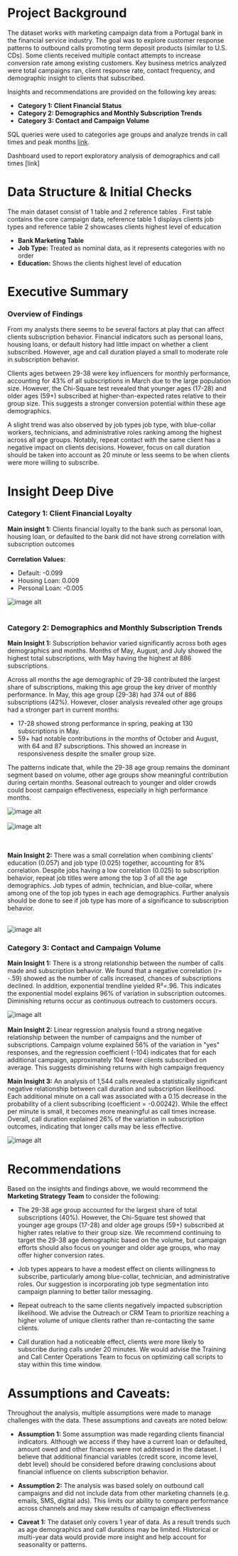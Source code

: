 # Project Background

The dataset works with marketing campaign data from a Portugal bank in the financial service industry. The goal was to explore customer response patterns to outbound calls promoting term deposit products (similar to U.S. CDs). Some clients received multiple contact attempts to increase conversion rate among existing customers. Key business metrics analyzed were total campaigns ran, client response rate, contact frequency, and demographic insight to clients that subscribed. 

Insights and recommendations are provided on the following key areas:

- **Category 1: Client Financial Status**
- **Category 2: Demographics and Monthly Subscription Trends**
- **Category 3: Contact and Campaign Volume**

SQL queries were used to categories age groups and analyze trends in call times and peak months [link](https://github.com/jhern31627/bank_mkt/blob/601a5cd9396b033d34e7c77debaeda286579f35a/bank_mkt.sql).

Dashboard used to report exploratory analysis of demographics and call times [link]
# Data Structure & Initial Checks

The main dataset consist of 1 table and 2 reference tables . First table contains the core campaign data, reference table 1 displays clients job types and reference table 2 showcases clients highest level of education 

- **Bank Marketing Table**
- **Job Type:** Treated as nominal data, as it represents categories with no order
- **Education:** Shows the clients highest level of education 


# Executive Summary

### Overview of Findings

From my analysts there seems to be several factors at play that can affect clients subscription behavior. Financial indicators such as personal loans, housing loans, or default history had little impact on whether a client subscribed. However, age and call duration played a small to moderate role in subscription behavior. 

Clients ages between 29-38 were key influencers for monthly performance, accounting for 43% of all subscriptions in March due to the large population size. However, the Chi-Square test revealed that younger ages (17-28) and older ages (59+) subscribed at higher-than-expected rates relative to their group size. This suggests a stronger conversion potential within these age demographics.

A slight trend was also observed by job types job type, with blue-collar workers, technicians, and administrative roles ranking among the highest across all age groups. Notably, repeat contact with the same client has a negative impact on clients decisions. However, focus on call duration should be taken into account as 20 minute or less seems to be when clients were more willing to subscribe. 


# Insight Deep Dive 

### Category 1: Client Financial Loyalty

**Main insight 1:**
Clients financial loyalty to the bank such as personal loan, housing loan, or defaulted to the bank did not have strong correlation with subscription outcomes<br><br>
**Correlation Values:**
- Default: -0.099
- Housing Loan: 0.009
- Personal Loan: -0.005

![image alt](https://github.com/jhern31627/bank_mkt/blob/2052f2a686f589e389448dc4eb48d9a93ab810db/images/fin.png)<br><br>
### Category 2: Demographics and Monthly Subscription Trends
**Main Insight 1:**
Subscription behavior varied significantly across both ages demographics and months. Months of May, August, and July showed the highest total subscriptions, with May having the highest at 886 subscriptions. 

Across all months the age demographic of 29-38 contributed the largest share of subscriptions, making this age group the key driver of monthly performance. In May, this age group (29-38) had 374 out of 886 subscriptions (42%). However, closer analysis revealed other age groups had a stronger part in current months: 

- 17-28 showed strong performance in spring, peaking at 130 subscriptions in May. 
- 59+ had notable contributions in the months of October and August, with 64 and 87 subscriptions. This showed an increase in responsiveness despite the smaller group size. 

The patterns indicate that, while the 29-38 age group remains the dominant segment based on volume, other age groups show meaningful contribution during certain months. Seasonal outreach to younger and older crowds could boost campaign effectiveness, especially in high performance months. 

![image alt](https://github.com/jhern31627/bank_mkt/blob/57e183ebde9acd147b2dedc6b0e10fa8730d4186/images/chi_test.png)<br><br>
![image alt](https://github.com/jhern31627/bank_mkt/blob/5c3fb7c25dc2b57150bb192c7426f1541894751a/images/age_group_month.png)

<br><br>**Main Insight 2:**
There was a small correlation when combining clients' education (0.057) and job type (0.025) together, accounting for 8% correlation. Despite jobs having a low correlation (0.025) to subscription behavior, repeat job titles were among the top 3 of all the age demographics. Job types  of admin, technician, and blue-collar, where among one of the top job types in each age demographics. Further analysis should be done to see if job type has more of a significance to subscription behavior. <br><br>

![image alt](https://github.com/jhern31627/bank_mkt/blob/60dc62954fd133ad99af364978a332b7167313c5/images/topJobs.png)

### Category 3: Contact and Campaign Volume

**Main Insight 1:** 
There is a strong relationship between the number of calls made and subscription behavior. We found that a negative correlation (r= -.59) showed as the number of calls increased, chances of subscriptions declined. In addition, exponential trendline yielded 
R²=.96. This indicates the exponential model explains 96% of variation in subscription outcomes. Diminishing returns occur as continuous outreach to customers occurs.

![image alt](https://github.com/jhern31627/bank_mkt/blob/2052f2a686f589e389448dc4eb48d9a93ab810db/images/frequency.png)<br><br>
**Main Insight 2:** 
Linear regression analysis found a strong negative relationship between the number of campaigns and the number of subscriptions. Campaign volume explained 56% of the variation in "yes" responses, and the regression coefficient (-104) indicates that for each additional campaign, approximately 104 fewer clients subscribed on average. This suggests diminishing returns with high campaign frequency

**Main Insight 3:**
An analysis of 1,544 calls revealed a statistically significant negative relationship between call duration and subscription likelihood. Each additional minute on a call was associated with a 0.15 decrease in the probability of a client subscribing (coefficient = -0.00242). While the effect per minute is small, it becomes more meaningful as call times increase. Overall, call duration explained 26% of the variation in subscription outcomes, indicating that longer calls may be less effective.

![image alt](https://github.com/jhern31627/bank_mkt/blob/2052f2a686f589e389448dc4eb48d9a93ab810db/images/camp_vol.png)

# Recommendations 

Based on the insights and findings above, we would recommend the **Marketing Strategy Team** to consider the following:

- The 29-38 age group accounted for the largest share of total subscriptions (40%). However, the Chi-Square test showed that younger age groups (17-28) and older age groups (59+) subscribed at higher rates relative to their group size. We recommend continuing to target the 29-38 age demographic based on the volume, but campaign efforts should also focus on younger and older age groups, who may offer higher conversion rates.


- Job types appears to have a modest effect on clients willingness to subscribe, particularly among blue-collar, technician, and administrative roles. Our suggestion is incorporating job type segmentation into campaign planning to better tailor messaging. 

- Repeat outreach to the same clients negatively impacted subscription likelihood. We advise the Outreach or CRM Team to prioritize reaching a higher volume of unique clients rather than re-contacting the same clients.

- Call duration had a noticeable effect, clients were more likely to subscribe during calls under 20 minutes. We would advise the Training and Call Center Operations Team to focus on optimizing call scripts to stay within this time window.

# Assumptions and Caveats:

Throughout the analysis, multiple assumptions were made to manage challenges with the data. These assumptions and caveats are noted below:

- **Assumption 1:** Some assumption was made regarding clients financial indicators. Although we access if they have a current loan or defaulted, amount owed and other finances were not addressed in the dataset. I believe that additional financial variables (credit score, income level, debt level) should be considered before drawing conclusions about financial influence on clients subscription behavior. 

-  **Assumption 2:** The analysis was based solely on outbound call campaigns and did not include data from other marketing channels (e.g. emails, SMS, digital ads). This limits our ability to compare performance across channels and may skew results of campaign effectiveness   

- **Caveat 1:** The dataset only covers 1 year of data. As a result trends such as age demographics and call durations may be limited. Historical or multi-year data would provide more insight and help account for seasonality or patterns. 
